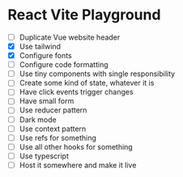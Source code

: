 # React Vite Playground

- [ ]  Duplicate Vue website header
- [x]  Use tailwind
- [x]  Configure fonts
- [ ]  Configure code formatting
- [ ]  Use tiny components with single responsibility
- [ ]  Create some kind of state, whatever it is
- [ ]  Have click events trigger changes
- [ ]  Have small form
- [ ]  Use reducer pattern
- [ ]  Dark mode
- [ ]  Use context pattern
- [ ]  Use refs for something
- [ ]  Use all other hooks for something
- [ ]  Use typescript
- [ ]  Host it somewhere and make it live